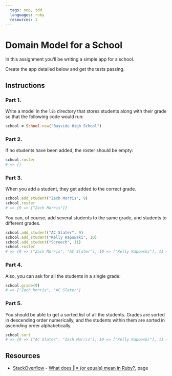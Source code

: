```yaml
---
  tags: oop, tdd
  languages: ruby
  resources: 1
---
```


# Domain Model for a School

In this assignment you'll be writing a simple app for a school. 

Create the app detailed below and get the tests passing. 

## Instructions

### Part 1. 

Write a model in the `lib` directory that stores students along with their grade 
so that the following code would run:

```ruby
school = School.new("Bayside High School")
```

### Part 2. 

If no students have been added, the roster should be empty:

```ruby
school.roster
# => {}
```
### Part 3.

When you add a student, they get added to the correct grade.

```ruby
school.add_student("Zach Morris", 9)
school.roster
# => {9 => ["Zach Morris"]}
``` 

You can, of course, add several students to the same grade, and students to 
different grades.

```ruby
school.add_student("AC Slater", 9)
school.add_student("Kelly Kapowski", 10)
school.add_student("Screech", 11)
school.roster
# => {9 => ["Zach Morris", "AC Slater"], 10 => ["Kelly Kapowski"], 11 => ["Screech"]}
```

### Part 4. 

Also, you can ask for all the students in a single grade:

```ruby
school.grade(9)
# => ["Zach Morris", "AC Slater"]
```

### Part 5.
 
 You should be able to get a sorted list of all the students. Grades are sorted 
 in descending order numerically, and the students within them are sorted in 
 ascending order alphabetically.

```ruby
school.sort
# => {9 => ["AC Slater", "Zach Morris"], 10 => ["Kelly Kapowski"], 11 => ["Screech"]}
```
## Resources
* [StackOverflow](http://stackoverflow.com/) - [What does ||= (or equals) mean in Ruby?](http://stackoverflow.com/questions/995593/what-does-or-equals-mean-in-ruby), page 
